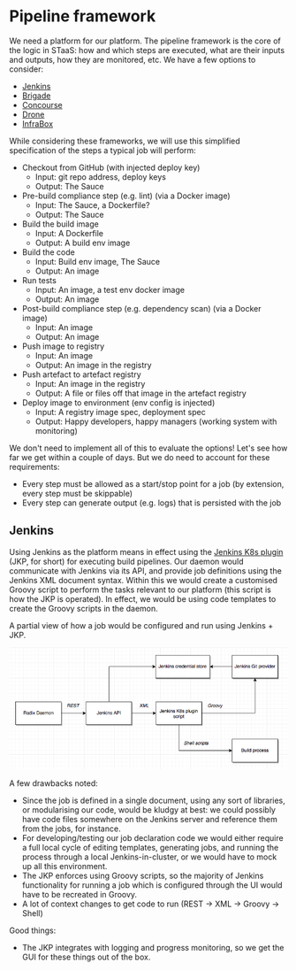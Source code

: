 # Pipeline framework

We need a platform for our platform. The pipeline framework is the core of the logic in STaaS: how and which steps are executed, what are their inputs and outputs, how they are monitored, etc. We have a few options to consider:

  * [Jenkins](https://jenkins.io/)
  * [Brigade](https://github.com/azure/brigade/)
  * [Concourse](https://concourse-ci.org/)
  * [Drone](http://docs.drone.io/getting-started/)
  * [InfraBox](https://infrabox.net/)

While considering these frameworks, we will use this simplified specification of the steps a typical job will perform:

  * Checkout from GitHub (with injected deploy key)
      * Input: git repo address, deploy keys
      * Output: The Sauce
  * Pre-build compliance step (e.g. lint) (via a Docker image)
      * Input: The Sauce, a Dockerfile?
      * Output: The Sauce
  * Build the build image
      * Input: A Dockerfile
      * Output: A build env image
  * Build the code
      * Input: Build env image, The Sauce
      * Output: An image
  * Run tests
      * Input: An image, a test env docker image
      * Output: An image
  * Post-build compliance step (e.g. dependency scan) (via a Docker image)
      * Input: An image
      * Output: An image
  * Push image to registry
      * Input: An image
      * Output: An image in the registry
  * Push artefact to artefact registry
      * Input: An image in the registry
      * Output: A file or files off that image in the artefact registry
  * Deploy image to environment (env config is injected)
      * Input: A registry image spec, deployment spec
      * Output: Happy developers, happy managers (working system with monitoring)


We don't need to implement all of this to evaluate the options! Let's see how far we get within a couple of days. But we do need to account for these requirements:

  * Every step must be allowed as a start/stop point for a job (by extension, every step must be skippable)
  * Every step can generate output (e.g. logs) that is persisted with the job

## Jenkins

Using Jenkins as the platform means in effect using the [Jenkins K8s plugin](https://github.com/jenkinsci/kubernetes-plugin) (JKP, for short) for executing build pipelines. Our daemon would communicate with Jenkins via its API, and provide job definitions using the Jenkins XML document syntax. Within this we would create a customised Groovy script to perform the tasks relevant to our platform (this script is how the JKP is operated). In effect, we would be using code templates to create the Groovy scripts in the daemon.

A partial view of how a job would be configured and run using Jenkins + JKP. 

![](radix_jkp_example.png)

A few drawbacks noted:

  * Since the job is defined in a single document, using any sort of libraries, or modularising our code, would be kludgy at best: we could possibly have code files somewhere on the Jenkins server and reference them from the jobs, for instance.
  * For developing/testing our job declaration code we would either require a full local cycle of editing templates, generating jobs, and running the process through a local Jenkins-in-cluster, or we would have to mock up all this environment.
  * The JKP enforces using Groovy scripts, so the majority of Jenkins functionality for running a job which is configured through the UI would have to be recreated in Groovy.
  * A lot of context changes to get code to run (REST → XML → Groovy → Shell)

Good things:

  * The JKP integrates with logging and progress monitoring, so we get the GUI for these things out of the box.

